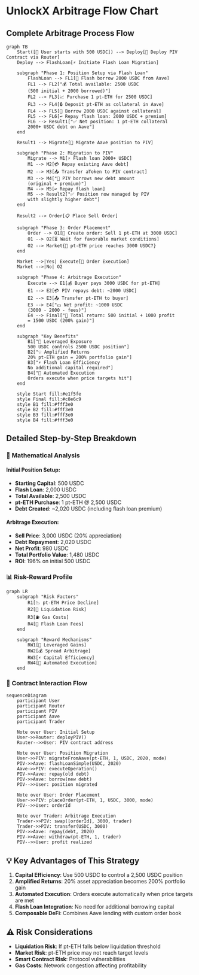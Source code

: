 # UnlockX Arbitrage Flow Chart

## Complete Arbitrage Process Flow

```mermaid
graph TB
    Start([👤 User starts with 500 USDC]) --> Deploy[📄 Deploy PIV Contract via Router]
    Deploy --> FlashLoan[⚡ Initiate Flash Loan Migration]
    
    subgraph "Phase 1: Position Setup via Flash Loan"
        FlashLoan --> FL1[🏦 Flash borrow 2000 USDC from Aave]
        FL1 --> FL2["💰 Total available: 2500 USDC
        (500 initial + 2000 borrowed)"]
        FL2 --> FL3[📈 Purchase 1 pt-ETH for 2500 USDC]
        FL3 --> FL4[🔒 Deposit pt-ETH as collateral in Aave]
        FL4 --> FL5[💸 Borrow 2000 USDC against collateral]
        FL5 --> FL6[↩️ Repay flash loan: 2000 USDC + premium]
        FL6 --> Result1["✅ Net position: 1 pt-ETH collateral
        2000+ USDC debt on Aave"]
    end
    
    Result1 --> Migrate[🔄 Migrate Aave position to PIV]
    
    subgraph "Phase 2: Migration to PIV"
        Migrate --> M1[⚡ Flash loan 2000+ USDC]
        M1 --> M2[💳 Repay existing Aave debt]
        M2 --> M3[📤 Transfer aToken to PIV contract]
        M3 --> M4["💸 PIV borrows new debt amount
        (original + premium)"]
        M4 --> M5[↩️ Repay flash loan]
        M5 --> Result2["✅ Position now managed by PIV
        with slightly higher debt"]
    end
    
    Result2 --> Order[📋 Place Sell Order]
    
    subgraph "Phase 3: Order Placement"
        Order --> O1[💎 Create order: Sell 1 pt-ETH at 3000 USDC]
        O1 --> O2[⏳ Wait for favorable market conditions]
        O2 --> Market{🎯 pt-ETH price reaches 3000 USDC?}
    end
    
    Market -->|Yes| Execute[🎊 Order Execution]
    Market -->|No| O2
    
    subgraph "Phase 4: Arbitrage Execution"
        Execute --> E1[💰 Buyer pays 3000 USDC for pt-ETH]
        E1 --> E2[💳 PIV repays debt: ~2000 USDC]
        E2 --> E3[📤 Transfer pt-ETH to buyer]
        E3 --> E4["💵 Net profit: ~1000 USDC
        (3000 - 2000 - fees)"]
        E4 --> Final["🎉 Total return: 500 initial + 1000 profit
        = 1500 USDC (200% gain)"]
    end
    
    subgraph "Key Benefits"
        B1["🚀 Leveraged Exposure
        500 USDC controls 2500 USDC position"]
        B2["💡 Amplified Returns
        20% pt-ETH gain = 200% portfolio gain"]
        B3["⚡ Flash Loan Efficiency
        No additional capital required"]
        B4["🔄 Automated Execution
        Orders execute when price targets hit"]
    end
    
    style Start fill:#e1f5fe
    style Final fill:#c8e6c9
    style B1 fill:#fff3e0
    style B2 fill:#fff3e0
    style B3 fill:#fff3e0
    style B4 fill:#fff3e0
```

## Detailed Step-by-Step Breakdown

### 🔢 **Mathematical Analysis**

#### Initial Position Setup:
- **Starting Capital**: 500 USDC
- **Flash Loan**: 2,000 USDC  
- **Total Available**: 2,500 USDC
- **pt-ETH Purchase**: 1 pt-ETH @ 2,500 USDC
- **Debt Created**: ~2,020 USDC (including flash loan premium)

#### Arbitrage Execution:
- **Sell Price**: 3,000 USDC (20% appreciation)
- **Debt Repayment**: 2,020 USDC
- **Net Profit**: 980 USDC
- **Total Portfolio Value**: 1,480 USDC
- **ROI**: 196% on initial 500 USDC

### 📊 **Risk-Reward Profile**

```mermaid
graph LR
    subgraph "Risk Factors"
        R1[📉 pt-ETH Price Decline]
        R2[💸 Liquidation Risk]
        R3[⛽ Gas Costs]
        R4[🏦 Flash Loan Fees]
    end
    
    subgraph "Reward Mechanisms"
        RW1[🚀 Leveraged Gains]
        RW2[💰 Spread Arbitrage]
        RW3[⚡ Capital Efficiency]
        RW4[🎯 Automated Execution]
    end
```

### 🔄 **Contract Interaction Flow**

```mermaid
sequenceDiagram
    participant User
    participant Router
    participant PIV
    participant Aave
    participant Trader

    Note over User: Initial Setup
    User->>Router: deployPIV()
    Router-->>User: PIV contract address
    
    Note over User: Position Migration
    User->>PIV: migrateFromAave(pt-ETH, 1, USDC, 2020, mode)
    PIV->>Aave: flashLoanSimple(USDC, 2020)
    Aave->>PIV: executeOperation()
    PIV->>Aave: repay(old debt)
    PIV->>Aave: borrow(new debt)
    PIV-->>User: position migrated
    
    Note over User: Order Placement
    User->>PIV: placeOrder(pt-ETH, 1, USDC, 3000, mode)
    PIV-->>User: orderId
    
    Note over Trader: Arbitrage Execution
    Trader->>PIV: swap([orderId], 3000, trader)
    Trader->>PIV: transfer(USDC, 3000)
    PIV->>Aave: repay(debt, 2020)
    PIV->>Aave: withdraw(pt-ETH, 1, trader)
    PIV-->>User: profit realized
```

## 💡 **Key Advantages of This Strategy**

1. **Capital Efficiency**: Use 500 USDC to control a 2,500 USDC position
2. **Amplified Returns**: 20% asset appreciation becomes 200% portfolio gain
3. **Automated Execution**: Orders execute automatically when price targets are met
4. **Flash Loan Integration**: No need for additional borrowing capital
5. **Composable DeFi**: Combines Aave lending with custom order book

## ⚠️ **Risk Considerations**

- **Liquidation Risk**: If pt-ETH falls below liquidation threshold
- **Market Risk**: pt-ETH price may not reach target levels
- **Smart Contract Risk**: Protocol vulnerabilities
- **Gas Costs**: Network congestion affecting profitability